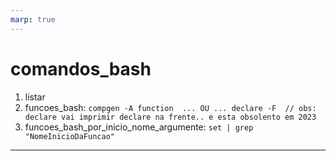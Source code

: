 ```yaml
---
marp: true
---
```


# comandos_bash

1. listar
1. funcoes_bash:
   `compgen -A function  ... OU ... declare -F  // obs: declare vai imprimir declare na frente.. e esta obsolento em 2023`
1. funcoes_bash_por_inicio_nome_argumente: `set | grep "NomeInicioDaFuncao"`

---
